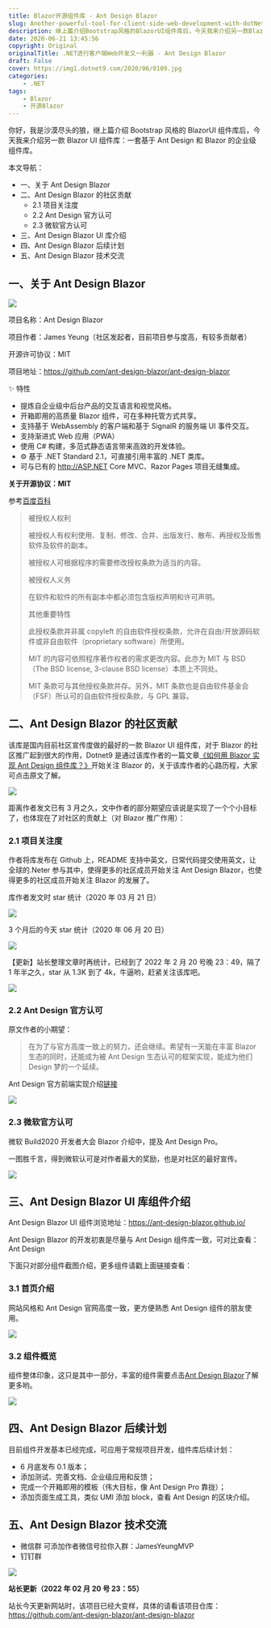 ```yaml
---
title: Blazor开源组件库 - Ant Design Blazor
slug: Another-powerful-tool-for-client-side-web-development-with-dotNet-Ant-Design-Blazer
description: 继上篇介绍Bootstrap风格的BlazorUI组件库后，今天我来介绍另一款Blazor UI组件库：一套基于 Ant Design 和 Blazor 的企业级组件库。
date: 2020-06-21 13:45:56
copyright: Original
originalTitle: .NET进行客户端Web开发又一利器 - Ant Design Blazor
draft: False
cover: https://img1.dotnet9.com/2020/06/0109.jpg
categories: 
    - .NET
tags: 
    - Blazor
    - 开源Blazor
---
```


你好，我是沙漠尽头的狼，继上篇介绍 Bootstrap 风格的 BlazorUI 组件库后，今天我来介绍另一款 Blazor UI 组件库：一套基于 Ant Design 和 Blazor 的企业级组件库。

本文导航：

- 一、关于 Ant Design Blazor
- 二、Ant Design Blazor 的社区贡献
  - 2.1 项目关注度
  - 2.2 Ant Design 官方认可
  - 2.3 微软官方认可
- 三、Ant Design Blazor UI 库介绍
- 四、Ant Design Blazor 后续计划
- 五、Ant Design Blazor 技术交流

## 一、关于 Ant Design Blazor

![](https://img1.dotnet9.com/2020/06/0101.png)

项目名称：Ant Design Blazor

项目作者：James Yeung（社区发起者，目前项目参与度高，有较多贡献者）

开源许可协议：MIT

项目地址：https://github.com/ant-design-blazor/ant-design-blazor

✨ 特性

- 提炼自企业级中后台产品的交互语言和视觉风格。
- 开箱即用的高质量 Blazor 组件，可在多种托管方式共享。
- 支持基于 WebAssembly 的客户端和基于 SignalR 的服务端 UI 事件交互。
- 支持渐进式 Web 应用（PWA）
- 使用 C# 构建，多范式静态语言带来高效的开发体验。
- ⚙️ 基于 .NET Standard 2.1，可直接引用丰富的 .NET 类库。
- 可与已有的 http://ASP.NET Core MVC、Razor Pages 项目无缝集成。

**关于开源协议：MIT**

参考[百度百科](https://baike.baidu.com/item/MIT%25E8%25AE%25B8%25E5%258F%25AF%25E8%25AF%2581/6671281%3Ffr%3Daladdin)

> 被授权人权利
>
> 被授权人有权利使用、复制、修改、合并、出版发行、散布、再授权及贩售软件及软件的副本。
>
> 被授权人可根据程序的需要修改授权条款为适当的内容。
>
> 被授权人义务
>
> 在软件和软件的所有副本中都必须包含版权声明和许可声明。
>
> 其他重要特性
>
> 此授权条款并非属 copyleft 的自由软件授权条款，允许在自由/开放源码软件或非自由软件（proprietary software）所使用。
>
> MIT 的内容可依照程序著作权者的需求更改内容。此亦为 MIT 与 BSD（The BSD license, 3-clause BSD license）本质上不同处。
>
> MIT 条款可与其他授权条款并存。另外，MIT 条款也是自由软件基金会（FSF）所认可的自由软件授权条款，与 GPL 兼容。

## 二、Ant Design Blazor 的社区贡献

该库是国内目前社区宣传度做的最好的一款 Blazor UI 组件库，对于 Blazor 的社区推广起到很大的作用，Dotnet9 是通过该库作者的一篇文章[《如何用 Blazor 实现 Ant Design 组件库？》](https://mp.weixin.qq.com/s/Bhvp4EKgKh-lMyh6v3_Ayg)开始关注 Blazor 的，关于该库作者的心路历程，大家可点击原文了解。

![](https://img1.dotnet9.com/2020/06/0102.jpg)

距离作者发文已有 3 月之久，文中作者的部分期望应该说是实现了一个个小目标了，也体现在了对社区的贡献上（对 Blazor 推广作用）：

### 2.1 项目关注度

作者将库发布在 Github 上，README 支持中英文，日常代码提交使用英文，让全球的.Neter 参与其中，使得更多的社区成员开始关注 Ant Design Blazor，也使得更多的社区成员开始关注 Blazor 的发展了。

库作者发文时 star 统计（2020 年 03 月 21 日）

![](https://img1.dotnet9.com/2020/06/0103.jpg)

3 个月后的今天 star 统计（2020 年 06 月 20 日）

![](https://img1.dotnet9.com/2020/06/0104.jpg)

【更新】站长整理文章时再统计，已经到了 2022 年 2 月 20 号晚 23：49，隔了 1 年半之久，star 从 1.3K 到了 4k，牛逼哟，赶紧关注该库吧。

![](https://img1.dotnet9.com/2020/06/0105.png)

### 2.2 Ant Design 官方认可

原文作者的小期望：

> 在为了与官方高度一致上的努力，还会继续。希望有一天能在丰富 Blazor 生态的同时，还能成为被 Ant Design 生态认可的框架实现，能成为他们 Design 梦的一个延续。

Ant Design 官方前端实现介绍[链接](https://ant.design/docs/spec/introduce-cn%23%25E5%2589%258D%25E7%25AB%25AF%25E5%25AE%259E%25E7%258E%25B0)

![](https://img1.dotnet9.com/2020/06/0106.jpg)

### 2.3 微软官方认可

微软 Build2020 开发者大会 Blazor 介绍中，提及 Ant Design Pro。

一图胜千言，得到微软认可是对作者最大的奖励，也是对社区的最好宣传。

![](https://img1.dotnet9.com/2020/06/0107.jpg)

## 三、Ant Design Blazor UI 库组件介绍

Ant Design Blazor UI 组件浏览地址：https://ant-design-blazor.github.io/

Ant Design Blazor 的开发初衷是尽量与 Ant Design 组件库一致，可对比查看：Ant Design

下面只对部分组件截图介绍，更多组件请戳上面链接查看：

### 3.1 首页介绍

网站风格和 Ant Design 官网高度一致，更方便熟悉 Ant Design 组件的朋友使用。

![](https://img1.dotnet9.com/2020/06/0108.jpg)

### 3.2 组件概览

组件整体印象，这只是其中一部分，丰富的组件需要点击[Ant Design Blazor](https://ant-design-blazor.github.io/)了解更多哟。

![](https://img1.dotnet9.com/2020/06/0109.jpg)

## 四、Ant Design Blazor 后续计划

目前组件开发基本已经完成，可应用于常规项目开发，组件库后续计划：

- 6 月底发布 0.1 版本；
- 添加测试、完善文档、企业级应用和反馈；
- 完成一个开箱即用的模板（伟大目标，像 Ant Design Pro 靠拢）；
- 添加页面生成工具，类似 UMI 添加 block，查看 Ant Design 的区块介绍。

## 五、Ant Design Blazor 技术交流

- 微信群 可添加作者微信号拉你入群：JamesYeungMVP
- 钉钉群

![](https://img1.dotnet9.com/2020/06/0110.png)

**站长更新（2022 年 02 月 20 号 23：55）**

站长今天更新网站时，该项目已经大变样，具体的请看该项目仓库：https://github.com/ant-design-blazor/ant-design-blazor
